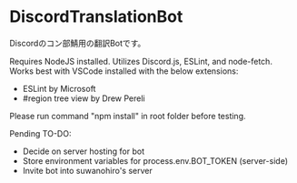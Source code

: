 # DiscordTranslationBot

Discordのコン部鯖用の翻訳Botです。

Requires NodeJS installed.
Utilizes Discord.js, ESLint, and node-fetch.
Works best with VSCode installed with the below extensions:
- ESLint by Microsoft
- #region tree view by Drew Pereli

Please run command "npm install" in root folder before testing.

Pending TO-DO:
- Decide on server hosting for bot
- Store environment variables for process.env.BOT_TOKEN (server-side)
- Invite bot into suwanohiro's server
